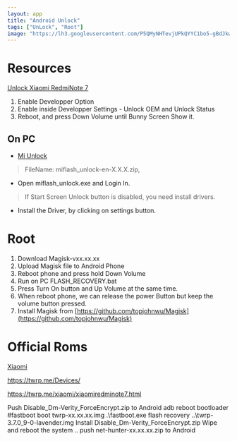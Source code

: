 ```yaml
---
layout: app
title: "Android Unlock"
tags: ["UnLock", "Root"]
image: "https://lh3.googleusercontent.com/P5QMyNHTevjUPkQYYC1bo5-gBdJkwOqgXpIwL80JgIm4CO-yzK32OOX3pr7y8b9YNhXQZotdsgD7JLolmWZx5BkvEvZwofL7I8CLHBOINY5O09KlrQ=rwa-s0"
---
```


# Resources

[Unlock Xiaomi RedmiNote 7](https://www.youtube.com/watch?v=T5cl6tY4dlg)

1. Enable Developper Option
2. Enable inside Developper Settings - Unlock OEM and Unlock Status
3. Reboot, and press Down Volume until Bunny Screen Show it.

## On PC

* [Mi Unlock](https://en.miui.com/unlock/download_en.html) 
> FileName: miflash_unlock-en-X.X.X.zip, 
* Open miflash_unlock.exe and Login In.
> If Start Screen Unlock button is disabled, you need install drivers. 
* Install the Driver, by clicking on settings button.

# Root

1. Download Magisk-vxx.xx.xx 
2. Upload Magisk file to Android Phone
3. Reboot phone and press hold Down Volume
4. Run on PC FLASH_RECOVERY.bat
5. Press Turn On button and Up Volume at the same time.
6. When reboot phone, we can release the power Button but keep the volume button pressed.
7. Install Magisk from [https://github.com/topjohnwu/Magisk](https://github.com/topjohnwu/Magisk)


# Official Roms

[Xiaomi](https://xmfirmwareupdater.com/miui/lavender/stable/V12.5.3.0.QFGMIXM/)

https://twrp.me/Devices/

https://twrp.me/xiaomi/xiaomiredminote7.html


Push Disable_Dm-Verity_ForceEncrypt.zip to Android
adb reboot bootloader
#fastboot boot twrp-xx.xx.xx.img
.\fastboot.exe flash recovery ..\twrp-3.7.0_9-0-lavender.img
Install Disable_Dm-Verity_ForceEncrypt.zip
Wipe and reboot the system
..
push net-hunter-xx.xx.xx.zip to Android


